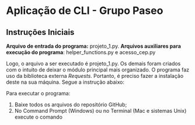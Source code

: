 # Aplicação de CLI - Grupo Paseo

## Instruções Iniciais
**Arquivo de entrada do programa:** projeto_1.py.
**Arquivos auxiliares para execução do programa**: helper_functions.py e acesso_cep.py

Logo, o arquivo a ser executado é projeto_1.py. Os demais foram criados com o intuito de deixar o módulo principal mais organizado.
O programa faz uso da biblioteca externa *Requests*. Portanto, é preciso fazer a instalação deste na sua máquina. Segue a instrução abaixo:

Para executar o programa:
1. Baixe todos os arquivos do repositório GitHub;
2. No Command Prompt (Windows) ou no Terminal (Mac e sistemas Unix) execute o comando 